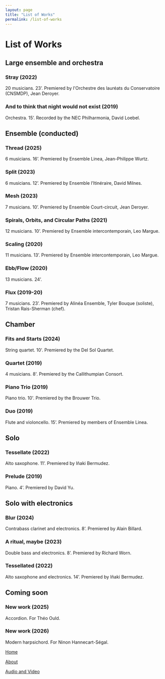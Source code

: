 ```yaml
---
layout: page
title: "List of Works"
permalink: /list-of-works
---
```

# List of Works

## Large ensemble and orchestra

### Stray (2022)
  
  20 musicians. 23’. Premiered by l'Orchestre des lauréats du Conservatoire (CNSMDP), Jean Deroyer.

### And to think that night would not exist (2019)

  Orchestra. 15’. Recorded by the NEC Philharmonia, David Loebel.

## Ensemble (conducted)

### Thread (2025)

  6 musicians. 16’. Premiered by Ensemble Linea, Jean-Philippe Wurtz.

### Split (2023)

  6 musicians. 12’. Premiered by Ensemble l’Itinéraire, David Milnes.

### Mesh (2023)

  7 musicians. 10’. Premiered by Ensemble Court-circuit, Jean Deroyer.

### Spirals, Orbits, and Circular Paths (2021)

  12 musicians. 10’. Premiered by Ensemble intercontemporain, Leo Margue.

### Scaling (2020)

  11 musicians. 13’. Premiered by Ensemble intercontemporain, Leo Margue.

### Ebb/Flow (2020)

  13 musicians. 24’.

### Flux (2019-20)

 7 musicians. 23’. Premiered by Alinéa Ensemble, Tyler Bouque (soliste), Tristan Rais-Sherman (chef).

## Chamber

### Fits and Starts (2024)

  String quartet. 10'. Premiered by the Del Sol Quartet.

### Quartet (2019)

  4 musicians. 8'. Premiered by the Callithumpian Consort.

### Piano Trio (2019)

  Piano trio. 10'.  Premiered by the Brouwer Trio.

### Duo (2019)

  Flute and violoncello. 15’. Premiered by members of Ensemble Linea.

## Solo

### Tessellate (2022)

  Alto saxophone. 11’. Premiered by Iñaki Bermudez.

### Prelude (2019)

  Piano. 4’. Premiered by David Yu.

## Solo with electronics

### Blur (2024)

  Contrabass clarinet and electronics. 8’. Premiered by Alain Billard.

### A ritual, maybe (2023)

  Double bass and electronics. 8’. Premiered by Richard Worn.

### Tessellated (2022)

  Alto saxophone and electronics. 14’. Premiered by Iñaki Bermudez.

## Coming soon

### New work (2025)

  Accordion. For Théo Ould.

### New work (2026)

  Modern harpsichord. For Ninon Hannecart-Ségal.

[Home](/)

[About](/about)

[Audio and Video](/audio-and-video)
